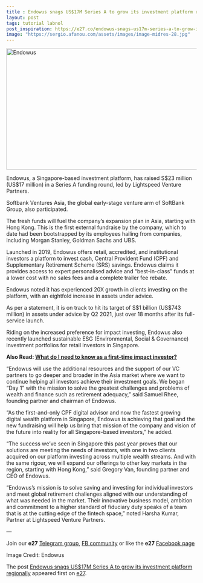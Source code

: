 ```yaml
---
title : Endowus snags US$17M Series A to grow its investment platform regionally
layout: post
tags: tutorial labnol
post_inspiration: https://e27.co/endowus-snags-us17m-series-a-to-grow-its-investment-platform-regionally-20210401/
image: "https://sergio.afanou.com/assets/images/image-midres-28.jpg"
---
```


<img loading="lazy" class="aligncenter size-full wp-image-412826" src="https://e27.co/wp-content/uploads/2021/04/Endowus.Partners.000.jpg" alt="Endowus" width="690" height="320" />
<p>Endowus, a Singapore-based investment platform, has raised S$23 million (US$17 million) in a Series A funding round, led by Lightspeed Venture Partners.</p>
<p>Softbank Ventures Asia, the global early-stage venture arm of SoftBank Group, also participated.</p>
<p>The fresh funds will fuel the company&#8217;s expansion plan in Asia, starting with Hong Kong. This is the first external fundraise by the company, which to date had been bootstrapped by its employees hailing from companies, including Morgan Stanley, Goldman Sachs and UBS.</p>
<p>Launched in 2019, Endowus offers retail, accredited, and institutional investors a platform to invest cash, Central Provident Fund (CPF) and Supplementary Retirement Scheme (SRS) savings. Endowus claims it provides access to expert personalised advice and &#8220;best-in-class&#8221; funds at a lower cost with no sales fees and a complete trailer fee rebate.</p>
<p>Endowus noted it has experienced 20X growth in clients investing on the platform, with an eightfold increase in assets under advice.</p>
<p>As per a statement, it is on track to hit its target of S$1 billion (US$743 million) in assets under advice by Q2 2021, just over 18 months after its full-service launch.</p>
<p>Riding on the increased preference for impact investing, Endowus also recently launched sustainable ESG (Environmental, Social &amp; Governance) investment portfolios for retail investors in Singapore.</p>
<p><strong>Also Read: <a rel="follow" href="https://e27.co/what-to-know-as-a-first-time-impact-investor-20210323/">What do I need to know as a first-time impact investor?</a></strong></p>
<p>“Endowus will use the additional resources and the support of our VC partners to go deeper and broader in the Asia market where we want to continue helping all investors achieve their investment goals. We began “Day 1” with the mission to solve the greatest challenges and problems of wealth and finance such as retirement adequacy,&#8221; said Samuel Rhee, founding partner and chairman of Endowus.</p>
<p>&#8220;As the first-and-only CPF digital advisor and now the fastest growing digital wealth platform in Singapore, Endowus is achieving that goal and the new fundraising will help us bring that mission of the company and vision of the future into reality for all Singapore-based investors,” he added.</p>
<p>“The success we’ve seen in Singapore this past year proves that our solutions are meeting the needs of investors, with one in two clients acquired on our platform investing across multiple wealth streams. And with the same rigour, we will expand our offerings to other key markets in the region, starting with Hong Kong,” said Gregory Van, founding partner and CEO of Endowus.</p>
<p>“Endowus’s mission is to solve saving and investing for individual investors and meet global retirement challenges aligned with our understanding of what was needed in the market. Their innovative business model, ambition and commitment to a higher standard of fiduciary duty speaks of a team that is at the cutting edge of the fintech space,&#8221; noted Harsha Kumar, Partner at Lightspeed Venture Partners.</p>
<p>—</p>
<p data-pm-slice="1 1 []">Join our <strong>e27</strong> <a class="ProsemirrorEditor-link" rel="follow" href="https://t.me/joinchat/HmTbfBcGCZeykhM8NOlQ-g" rel="follow" >Telegram group</a>, <a class="ProsemirrorEditor-link" rel="follow" href="https://www.facebook.com/groups/e27co/permalink/886904662065955/" rel="follow" >FB community</a> or like the <strong>e27</strong> <a class="ProsemirrorEditor-link" rel="follow" href="https://www.facebook.com/e27/?ref=your_pages" rel="follow" >Facebook page</a></p>
<p data-pm-slice="1 1 []">Image Credit: Endowus</p>
<p>The post <a rel="nofollow" href="https://e27.co/endowus-snags-us17m-series-a-to-grow-its-investment-platform-regionally-20210401/">Endowus snags US$17M Series A to grow its investment platform regionally</a> appeared first on <a rel="nofollow" href="https://e27.co">e27</a>.</p>
